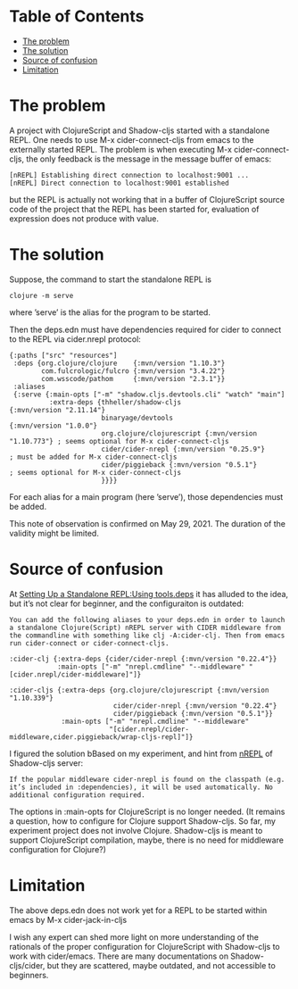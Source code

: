 
# Table of Contents

-   [The problem](#org94c9b3c)
-   [The solution](#org9f79844)
-   [Source of confusion](#orgca5c158)
-   [Limitation](#org77be072)



<a id="org94c9b3c"></a>

# The problem

A project with ClojureScript and Shadow-cljs started with a standalone REPL.
One needs to use M-x cider-connect-cljs from emacs to the externally started REPL.
The problem is when executing M-x cider-connect-cljs, the only feedback is the message in the message buffer of emacs:

    [nREPL] Establishing direct connection to localhost:9001 ...
    [nREPL] Direct connection to localhost:9001 established

but the REPL is actually not working that in a buffer of ClojureScript source code of the project that the REPL has been started for,
evaluation of expression does not produce with value.


<a id="org9f79844"></a>

# The solution

Suppose, the command to start the standalone REPL is

    clojure -m serve

where &rsquo;serve&rsquo; is the alias for the program to be started.

Then the deps.edn must have dependencies required for cider to connect to the REPL via cider.nrepl protocol:

    {:paths ["src" "resources"]
     :deps {org.clojure/clojure    {:mvn/version "1.10.3"}
            com.fulcrologic/fulcro {:mvn/version "3.4.22"}
            com.wsscode/pathom     {:mvn/version "2.3.1"}}
     :aliases
     {:serve {:main-opts ["-m" "shadow.cljs.devtools.cli" "watch" "main"]
              :extra-deps {thheller/shadow-cljs                {:mvn/version "2.11.14"}
                           binaryage/devtools                  {:mvn/version "1.0.0"}
                           org.clojure/clojurescript {:mvn/version "1.10.773"} ; seems optional for M-x cider-connect-cljs
                           cider/cider-nrepl {:mvn/version "0.25.9"}           ; must be added for M-x cider-connect-cljs
                           cider/piggieback {:mvn/version "0.5.1"}             ; seems optional for M-x cider-connect-cljs
                           }}}}

For each alias for a main program (here &rsquo;serve&rsquo;), those dependencies must be added.

This note of observation is confirmed on May 29, 2021. The duration of the validity might be limited.

<a id="orgca5c158"></a>

# Source of confusion

At [Setting Up a Standalone REPL:Using tools.deps](https://docs.cider.mx/cider/basics/middleware_setup.html#using-tools-deps)
it has alluded to the idea, but it&rsquo;s not clear for beginner, and the configuraiton is outdated:

    You can add the following aliases to your deps.edn in order to launch a standalone Clojure(Script) nREPL server with CIDER middleware from the commandline with something like clj -A:cider-clj. Then from emacs run cider-connect or cider-connect-cljs.

    :cider-clj {:extra-deps {cider/cider-nrepl {:mvn/version "0.22.4"}}
                :main-opts ["-m" "nrepl.cmdline" "--middleware" "[cider.nrepl/cider-middleware]"]}
    
    :cider-cljs {:extra-deps {org.clojure/clojurescript {:mvn/version "1.10.339"}
                              cider/cider-nrepl {:mvn/version "0.22.4"}
                              cider/piggieback {:mvn/version "0.5.1"}}
                 :main-opts ["-m" "nrepl.cmdline" "--middleware"
                             "[cider.nrepl/cider-middleware,cider.piggieback/wrap-cljs-repl]"]}

I figured the solution bBased on my experiment, and hint from [nREPL](https://shadow-cljs.github.io/docs/UsersGuide.html#nREPL) of Shadow-cljs server:

    If the popular middleware cider-nrepl is found on the classpath (e.g. it’s included in :dependencies), it will be used automatically. No additional configuration required.

The options in :main-opts for ClojureScript is no longer needed.
(It remains a question, how to configure for Clojure support Shadow-cljs. So far, my experiment project does not involve Clojure.
Shadow-cljs is meant to support ClojureScript compilation, maybe, there is no need for middleware configuration for Clojure?)


<a id="org77be072"></a>

# Limitation

The above deps.edn does not work yet for a REPL to be started within emacs by M-x cider-jack-in-cljs

I wish any expert can shed more light on more understanding of the rationals of the proper configuration for ClojureScript with Shadow-cljs to work with cider/emacs.
There are many documentations on Shadow-cljs/cider, but they are scattered, maybe outdated, and not accessible to beginners.


